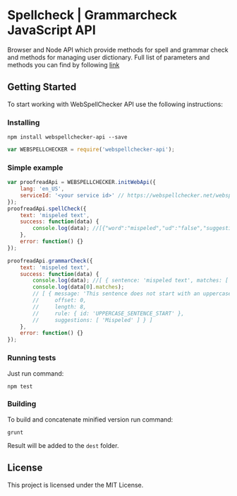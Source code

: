 # Spellcheck | Grammarcheck JavaScript API

Browser and Node API which provide methods for spell and grammar check and methods for managing user dictionary. Full list of parameters and methods you can find by following
<a target="_blank" href="http://dev.webspellchecker.net/api/webapi/WEBSPELLCHECKER.html#.initWebApi">link</a>

## Getting Started

To start working with WebSpellChecker API use the following instructions:

### Installing

```
npm install webspellchecker-api --save
```

```javascript
var WEBSPELLCHECKER = require('webspellchecker-api');
```

### Simple example
```javascript
var proofreadApi = WEBSPELLCHECKER.initWebApi({
    lang: 'en_US',
    serviceId: '<your service id>' // https://webspellchecker.net/webspellchecker-hosted-services.html,
});
proofreadApi.spellCheck({
    text: 'mispeled text',
    success: function(data) {
        console.log(data); //[{"word":"mispeled","ud":"false","suggestions":["misspelled","dispelled","morseled","misdeed","impelled","misapplied","misdeeds","misfiled","misspelt","airspeed","chiseled","misruled","misspell","misspend","tinseled"]}]
    },
    error: function() {}
});

proofreadApi.grammarCheck({
    text: 'mispeled text',
    success: function(data) {
        console.log(data); //[ { sentence: 'mispeled text', matches: [ [Object] ] } ]
        console.log(data[0].matches);
        // [ { message: 'This sentence does not start with an uppercase letter',
        //     offset: 0,
        //     length: 8,
        //     rule: { id: 'UPPERCASE_SENTENCE_START' },
        //     suggestions: [ 'Mispeled' ] } ]
    },
    error: function() {}
});
```

### Running tests

Just run command:
```
npm test
```

### Building
To build and concatenate minified version run command:

```
grunt
```
Result will be added to the `dest` folder.

## License

This project is licensed under the MIT License.
